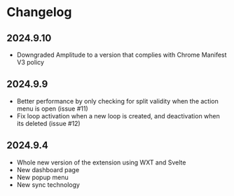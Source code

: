 # Changelog

## 2024.9.10
- Downgraded Amplitude to a version that complies with Chrome Manifest V3 policy

## 2024.9.9
- Better performance by only checking for split validity when the action menu is open (issue #11)
- Fix loop activation when a new loop is created, and deactivation when its deleted (issue #12)

## 2024.9.4
- Whole new version of the extension using WXT and Svelte
- New dashboard page
- New popup menu
- New sync technology